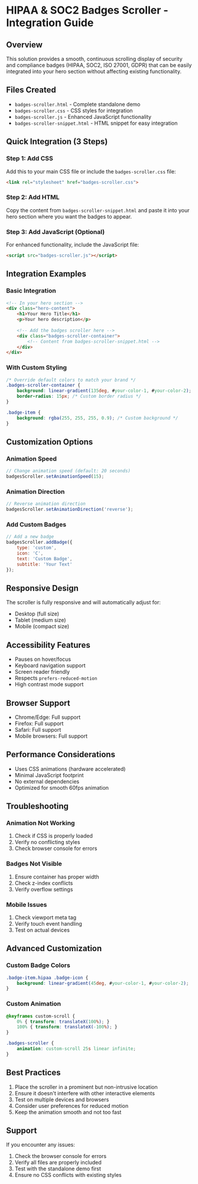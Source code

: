 # HIPAA & SOC2 Badges Scroller - Integration Guide

## Overview
This solution provides a smooth, continuous scrolling display of security and compliance badges (HIPAA, SOC2, ISO 27001, GDPR) that can be easily integrated into your hero section without affecting existing functionality.

## Files Created
- `badges-scroller.html` - Complete standalone demo
- `badges-scroller.css` - CSS styles for integration
- `badges-scroller.js` - Enhanced JavaScript functionality
- `badges-scroller-snippet.html` - HTML snippet for easy integration

## Quick Integration (3 Steps)

### Step 1: Add CSS
Add this to your main CSS file or include the `badges-scroller.css` file:
```html
<link rel="stylesheet" href="badges-scroller.css">
```

### Step 2: Add HTML
Copy the content from `badges-scroller-snippet.html` and paste it into your hero section where you want the badges to appear.

### Step 3: Add JavaScript (Optional)
For enhanced functionality, include the JavaScript file:
```html
<script src="badges-scroller.js"></script>
```

## Integration Examples

### Basic Integration
```html
<!-- In your hero section -->
<div class="hero-content">
    <h1>Your Hero Title</h1>
    <p>Your hero description</p>
    
    <!-- Add the badges scroller here -->
    <div class="badges-scroller-container">
        <!-- Content from badges-scroller-snippet.html -->
    </div>
</div>
```

### With Custom Styling
```css
/* Override default colors to match your brand */
.badges-scroller-container {
    background: linear-gradient(135deg, #your-color-1, #your-color-2);
    border-radius: 15px; /* Custom border radius */
}

.badge-item {
    background: rgba(255, 255, 255, 0.9); /* Custom background */
}
```

## Customization Options

### Animation Speed
```javascript
// Change animation speed (default: 20 seconds)
badgesScroller.setAnimationSpeed(15);
```

### Animation Direction
```javascript
// Reverse animation direction
badgesScroller.setAnimationDirection('reverse');
```

### Add Custom Badges
```javascript
// Add a new badge
badgesScroller.addBadge({
    type: 'custom',
    icon: 'C',
    text: 'Custom Badge',
    subtitle: 'Your Text'
});
```

## Responsive Design
The scroller is fully responsive and will automatically adjust for:
- Desktop (full size)
- Tablet (medium size)
- Mobile (compact size)

## Accessibility Features
- Pauses on hover/focus
- Keyboard navigation support
- Screen reader friendly
- Respects `prefers-reduced-motion`
- High contrast mode support

## Browser Support
- Chrome/Edge: Full support
- Firefox: Full support
- Safari: Full support
- Mobile browsers: Full support

## Performance Considerations
- Uses CSS animations (hardware accelerated)
- Minimal JavaScript footprint
- No external dependencies
- Optimized for smooth 60fps animation

## Troubleshooting

### Animation Not Working
1. Check if CSS is properly loaded
2. Verify no conflicting styles
3. Check browser console for errors

### Badges Not Visible
1. Ensure container has proper width
2. Check z-index conflicts
3. Verify overflow settings

### Mobile Issues
1. Check viewport meta tag
2. Verify touch event handling
3. Test on actual devices

## Advanced Customization

### Custom Badge Colors
```css
.badge-item.hipaa .badge-icon {
    background: linear-gradient(45deg, #your-color-1, #your-color-2);
}
```

### Custom Animation
```css
@keyframes custom-scroll {
    0% { transform: translateX(100%); }
    100% { transform: translateX(-100%); }
}

.badges-scroller {
    animation: custom-scroll 25s linear infinite;
}
```

## Best Practices
1. Place the scroller in a prominent but non-intrusive location
2. Ensure it doesn't interfere with other interactive elements
3. Test on multiple devices and browsers
4. Consider user preferences for reduced motion
5. Keep the animation smooth and not too fast

## Support
If you encounter any issues:
1. Check the browser console for errors
2. Verify all files are properly included
3. Test with the standalone demo first
4. Ensure no CSS conflicts with existing styles
